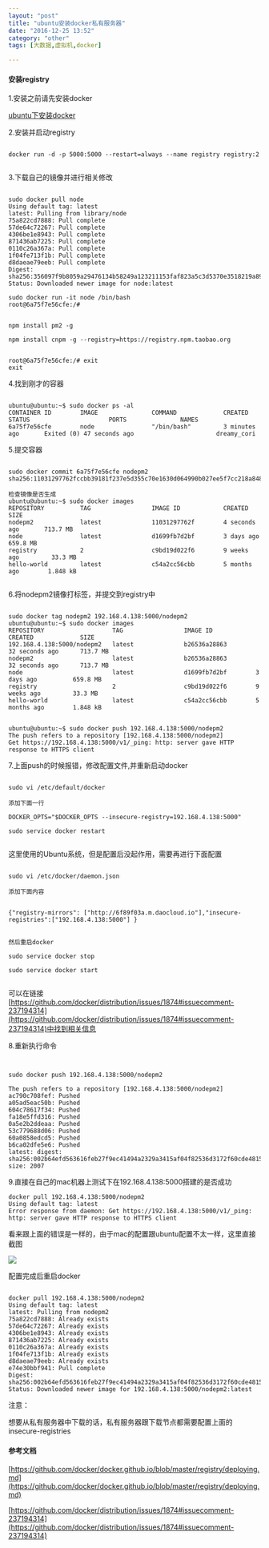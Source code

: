 ```yaml
---
layout: "post"
title: "ubuntu安装docker私有服务器"
date: "2016-12-25 13:52"
category: "other"
tags: [大数据,虚拟机,docker]

---
```



#### 安装registry   


1.安装之前请先安装docker    

[ubuntu下安装docker](https://codetosurvive1.github.io/posts/docker-install-ubuntu.html)  

2.安装并启动registry     

```

docker run -d -p 5000:5000 --restart=always --name registry registry:2


```

3.下载自己的镜像并进行相关修改    

```

sudo docker pull node
Using default tag: latest
latest: Pulling from library/node
75a822cd7888: Pull complete 
57de64c72267: Pull complete 
4306be1e8943: Pull complete 
871436ab7225: Pull complete 
0110c26a367a: Pull complete 
1f04fe713f1b: Pull complete 
d8daeae79eeb: Pull complete 
Digest: sha256:356097f9b8059a29476134b58249a123211153faf823a5c3d5370e3518219a89
Status: Downloaded newer image for node:latest

sudo docker run -it node /bin/bash
root@6a75f7e56cfe:/# 


npm install pm2 -g

npm install cnpm -g --registry=https://registry.npm.taobao.org


root@6a75f7e56cfe:/# exit
exit
```

4.找到刚才的容器   

```

ubuntu@ubuntu:~$ sudo docker ps -al
CONTAINER ID        IMAGE               COMMAND             CREATED             STATUS                      PORTS               NAMES
6a75f7e56cfe        node                "/bin/bash"         3 minutes ago       Exited (0) 47 seconds ago                       dreamy_cori

```

5.提交容器    


```

sudo docker commit 6a75f7e56cfe nodepm2
sha256:11031297762fccbb39181f237e5d355c70e1630d064990b027ee5f7cc218a848

检查镜像是否生成  
ubuntu@ubuntu:~$ sudo docker images
REPOSITORY          TAG                 IMAGE ID            CREATED             SIZE
nodepm2             latest              11031297762f        4 seconds ago       713.7 MB
node                latest              d1699fb7d2bf        3 days ago          659.8 MB
registry            2                   c9bd19d022f6        9 weeks ago         33.3 MB
hello-world         latest              c54a2cc56cbb        5 months ago        1.848 kB


```

6.将nodepm2镜像打标签，并提交到registry中   

```

sudo docker tag nodepm2 192.168.4.138:5000/nodepm2
ubuntu@ubuntu:~$ sudo docker images
REPOSITORY                   TAG                 IMAGE ID            CREATED             SIZE
192.168.4.138:5000/nodepm2   latest              b26536a28863        32 seconds ago      713.7 MB
nodepm2                      latest              b26536a28863        32 seconds ago      713.7 MB
node                         latest              d1699fb7d2bf        3 days ago          659.8 MB
registry                     2                   c9bd19d022f6        9 weeks ago         33.3 MB
hello-world                  latest              c54a2cc56cbb        5 months ago        1.848 kB


ubuntu@ubuntu:~$ sudo docker push 192.168.4.138:5000/nodepm2
The push refers to a repository [192.168.4.138:5000/nodepm2]
Get https://192.168.4.138:5000/v1/_ping: http: server gave HTTP response to HTTPS client

```

7.上面push的时候报错，修改配置文件,并重新启动docker      



```

sudo vi /etc/default/docker

添加下面一行    

DOCKER_OPTS="$DOCKER_OPTS --insecure-registry=192.168.4.138:5000"

sudo service docker restart


```

这里使用的Ubuntu系统，但是配置后没起作用，需要再进行下面配置     

```

sudo vi /etc/docker/daemon.json

添加下面内容  


{"registry-mirrors": ["http://6f89f03a.m.daocloud.io"],"insecure-registries":["192.168.4.138:5000"] }


然后重启docker    

sudo service docker stop

sudo service docker start


```


可以在链接[https://github.com/docker/distribution/issues/1874#issuecomment-237194314](https://github.com/docker/distribution/issues/1874#issuecomment-237194314)中找到相关信息     

8.重新执行命令  

```


sudo docker push 192.168.4.138:5000/nodepm2

The push refers to a repository [192.168.4.138:5000/nodepm2]
ac790c708fef: Pushed 
a05ad5eac50b: Pushed 
604c78617f34: Pushed 
fa18e5ffd316: Pushed 
0a5e2b2ddeaa: Pushed 
53c779688d06: Pushed 
60a0858edcd5: Pushed 
b6ca02dfe5e6: Pushed 
latest: digest: sha256:002b64efd563616feb27f9ec41494a2329a3415af04f82536d3172f60cde4815 size: 2007

``` 


9.直接在自己的mac机器上测试下在192.168.4.138:5000搭建的是否成功    

```
docker pull 192.168.4.138:5000/nodepm2
Using default tag: latest
Error response from daemon: Get https://192.168.4.138:5000/v1/_ping: http: server gave HTTP response to HTTPS client

```

看来跟上面的错误是一样的，由于mac的配置跟ubuntu配置不太一样，这里直接截图   

![](../assets/2016/12/2016-12-25_15-39-59.png)

配置完成后重启docker   

```

docker pull 192.168.4.138:5000/nodepm2
Using default tag: latest
latest: Pulling from nodepm2
75a822cd7888: Already exists
57de64c72267: Already exists
4306be1e8943: Already exists
871436ab7225: Already exists
0110c26a367a: Already exists
1f04fe713f1b: Already exists
d8daeae79eeb: Already exists
e74e30bbf941: Pull complete
Digest: sha256:002b64efd563616feb27f9ec41494a2329a3415af04f82536d3172f60cde4815
Status: Downloaded newer image for 192.168.4.138:5000/nodepm2:latest

```


注意：     

想要从私有服务器中下载的话，私有服务器跟下载节点都需要配置上面的insecure-registries     
  

#### 参考文档   

[https://github.com/docker/docker.github.io/blob/master/registry/deploying.md](https://github.com/docker/docker.github.io/blob/master/registry/deploying.md)    

[https://github.com/docker/distribution/issues/1874#issuecomment-237194314](https://github.com/docker/distribution/issues/1874#issuecomment-237194314)    